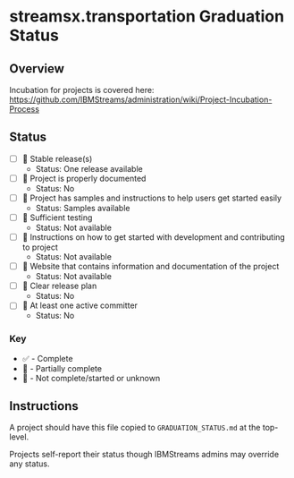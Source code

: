 # streamsx.transportation Graduation Status


## Overview
Incubation for projects is covered here: https://github.com/IBMStreams/administration/wiki/Project-Incubation-Process

## Status

- [ ] :large_orange_diamond: Stable release(s)
  * Status: One release available
- [ ] :red_circle: Project is properly documented
  * Status: No
- [ ] :large_orange_diamond: Project has samples and instructions to help users get started easily
  * Status: Samples available
- [ ] :red_circle: Sufficient testing
  * Status: Not available
- [ ] :red_circle: Instructions on how to get started with development and contributing to project
  * Status: Not available
- [ ] :red_circle: Website that contains information and documentation of the project
  * Status: Not available
- [ ] :red_circle: Clear release plan
  * Status: No
- [ ] :red_circle: At least one active committer
  * Status: No

### Key
* :white_check_mark: - Complete
* :large_orange_diamond: - Partially complete
* :red_circle: - Not complete/started or unknown

## Instructions
A project should have this file copied to `GRADUATION_STATUS.md` at the top-level.

Projects self-report their status though IBMStreams admins may override any status.
